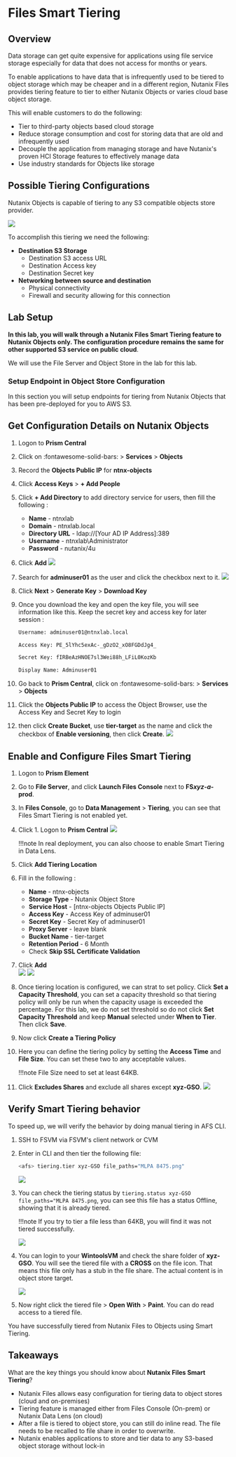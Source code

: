 # Files Smart Tiering 

## Overview

Data storage can get quite expensive for applications using file service storage especially for data that does not access for months or years.

To enable applications to have data that is infrequently used to be tiered to object storage which may be cheaper and in a different region, Nutanix Files provides tiering feature to tier to either Nutanix Objects or varies cloud base object storage.

This will enable customers to do the following:

-   Tier to third-party objects based cloud storage
-   Reduce storage consumption and cost for storing data that are old and infrequently used
-   Decouple the application from managing storage and have Nutanix's proven HCI Storage features to effectively manage data
-   Use industry standards for Objects like storage

## Possible Tiering Configurations

Nutanix Objects is capable of tiering to any S3 compatible objects store provider.

![](images/1.png)

To accomplish this tiering we need the following:

-   **Destination S3 Storage**
    -   Destination S3 access URL
    -   Destination Access key
    -   Destination Secret key
-   **Networking between source and destination**
    -   Physical connectivity
    -   Firewall and security allowing for this connection

## Lab Setup

**In this lab, you will walk through a Nutanix Files Smart Tiering feature to Nutanix Objects only. The configuration procedure remains the same for other supported S3 service on public cloud**.

We will use the File Server and Object Store in the lab for this lab.
### Setup Endpoint in Object Store Configuration

In this section you will setup endpoints for tiering from Nutanix
Objects that has been pre-deployed for you to AWS S3.

## Get Configuration Details on Nutanix Objects

1.  Logon to **Prism Central**

2.  Click on :fontawesome-solid-bars: > **Services** > **Objects**

3.  Record the **Objects Public IP** for **ntnx-objects**

4.  Click **Access Keys** > **+ Add People**

5.  Click **+ Add Directory** to add directory service for users, then fill the following :
    -   **Name** - ntnxlab
    -   **Domain** - ntnxlab.local
    -   **Directory URL** - ldap://[Your AD IP Address]:389
    -   **Username** - ntnxlab\Administrator
    -   **Password** - nutanix/4u
    
6.  Click **Add**
    ![](images/2.png)

7.  Search for **adminuser01** as the user and click the checkbox next to it.
    ![](images/3.png)

8.  Click **Next** > **Generate Key** > **Download Key**

9.  Once you download the key and open the key file, you will see information like this. Keep the secret key and access key for later session :
    
    ```bash title="Sample file only - do not copy"
    Username: adminuser01@ntnxlab.local

    Access Key: PE_5lYhc5exAc-_gDzO2_xO8FGDdJg4_

    Secret Key: fIRBeAzHNOE7sl3Wei88h_LFiL0KozKb

    Display Name: Adminuser01
    ```

10. Go back to **Prism Central**, click on :fontawesome-solid-bars: > **Services** > **Objects**

11. Click the **Objects Public IP** to access the Object Browser, use the Access Key and Secret Key to login

12. then click **Create Bucket**, use **tier-target** as the name and click the checkbox of **Enable versioning**, then click **Create**.
        ![](images/1.1.png)

## Enable and Configure Files Smart Tiering

1.  Logon to **Prism Element**

2.  Go to **File Server**, and click **Launch Files Console** next to **FS*xyz-a*-prod**.

3.  In **Files Console**, go to **Data Management** > **Tiering**, you can see that Files Smart Tiering is not enabled yet. 

4.  Click 1.  Logon to **Prism Central**
    ![](images/4.png)

    !!!note 
           In real deployment, you can also choose to enable Smart Tiering in Data Lens.

5.  Click **Add Tiering Location**

6.  Fill in the following : 
    - **Name** - ntnx-objects
    - **Storage Type** - Nutanix Object Store
    - **Service Host** - [ntnx-objects Objects Public IP]
    - **Access Key** - Access Key of adminuser01
    - **Secret Key** - Secret Key of adminuser01
    - **Proxy Server** - leave blank
    - **Bucket Name** - tier-target
    - **Retention Period** - 6 Month
    - Check **Skip SSL Certificate Validation**

7.  Click **Add**  
    ![](images/5.1.png)
    ![](images/5.2.png)

8.  Once tiering location is configured, we can strat to set policy. Click **Set a Capacity Threshold**, you can set a capacity threshold so that tiering policy will only be run when the capacity usage is exceeded the percentage. For this lab, we do not set threshold so do not click **Set Capacity Threshold** and keep **Manual** selected under **When to Tier**. Then click **Save**.

9.  Now click **Create a Tiering Policy**

10. Here you can define the tiering policy by setting the **Access Time** and **File Size**. You can set these two to any acceptable values.

    !!!note 
           File Size need to set at least 64KB.

11. Click **Excludes Shares** and exclude all shares except **xyz-GSO**.
    ![](images/6.png)


## Verify Smart Tiering behavior

To speed up, we will verify the behavior by doing manual tiering in AFS CLI.

1.  SSH to FSVM via FSVM's client network or CVM

2.  Enter in CLI and then tier the following file: 
   
    ```bash
    <afs> tiering.tier xyz-GSO file_paths="MLPA 8475.png"
    ```
    ![](images/7.png)

3.  You can check the tiering status by ``tiering.status xyz-GSO file_paths="MLPA 8475.png``, you can see this file has a status Offline, showing that it is already tiered.
    
    !!!note 
           If you try to tier a file less than 64KB, you will find it was not tiered successfully.

    ![](images/8.png)

4.  You can login to your **WintoolsVM** and check the share folder of **xyz-GSO**. You will see the tiered file with a **CROSS** on the file icon. That means this file only has a stub in the file share. The actual content is in object store target.

    ![](images/9.png)

5.  Now right click the tiered file > **Open With** > **Paint**. You can do read access to a tiered file. 

You have successfully tiered from Nutanix Files to Objects using Smart Tiering.

## Takeaways

What are the key things you should know about **Nutanix Files Smart Tiering**?

-   Nutanix Files allows easy configuration for tiering data to object stores (cloud and on-premises)
-   Tiering feature is managed either from Files Console (On-prem) or Nutanix Data Lens (on cloud)
-   After a file is tiered to object store, you can still do inline read. The file needs to be recalled to file share in order to overwrite.
-   Nutanix enables applications to store and tier data to any S3-based object storage without lock-in
